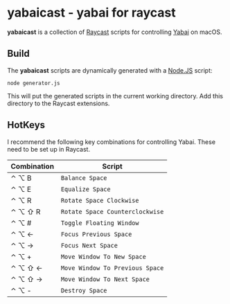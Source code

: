 # yabaicast - yabai for raycast
**yabaicast** is a collection of [Raycast](https://www.raycast.com/) scripts for controlling [Yabai](https://github.com/koekeishiya/yabai) on macOS.
## Build
The **yabaicast** scripts are dynamically generated with a [Node.JS](https://nodejs.org/) script:
```
node generator.js
```
This will put the generated scripts in the current working directory. Add this directory to the Raycast extensions.

## HotKeys
I recommend the following key combinations for controlling Yabai. These need to be set up in Raycast.

| Combination | Script |
| - | - |
| ⌃ ⌥ B| ``Balance Space`` |
| ⌃ ⌥ E| ``Equalize Space`` |
| ⌃ ⌥ R| ``Rotate Space Clockwise`` |
| ⌃ ⌥ ⇧ R| ``Rotate Space Counterclockwise`` |
| ⌃ ⌥ #| ``Toggle Floating Window`` |
| ⌃ ⌥ ←| ``Focus Previous Space`` |
| ⌃ ⌥ →| ``Focus Next Space`` |
| ⌃ ⌥ +| ``Move Window To New Space`` |
| ⌃ ⌥ ⇧ ←| ``Move Window To Previous Space`` |
| ⌃ ⌥ ⇧ →| ``Move Window To Next Space`` |
| ⌃ ⌥ -| ``Destroy Space`` |